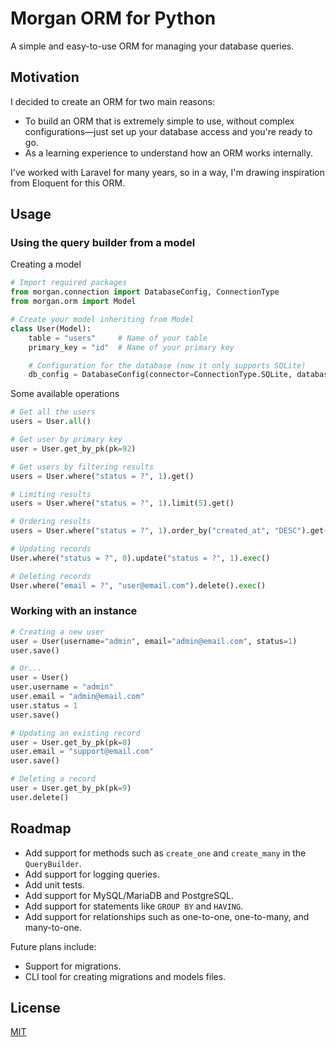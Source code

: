 # Morgan ORM for Python
A simple and easy-to-use ORM for managing your database queries.

## Motivation
I decided to create an ORM for two main reasons:
- To build an ORM that is extremely simple to use, without complex configurations—just set up your database access and you're ready to go.
- As a learning experience to understand how an ORM works internally.

I've worked with Laravel for many years, so in a way, I'm drawing inspiration from Eloquent for this ORM.

## Usage
### Using the query builder from a model

Creating a model
```python
# Import required packages
from morgan.connection import DatabaseConfig, ConnectionType
from morgan.orm import Model

# Create your model inheriting from Model
class User(Model):
    table = "users"     # Name of your table
    primary_key = "id"  # Name of your primary key

    # Configuration for the database (now it only supports SQLite)
    db_config = DatabaseConfig(connector=ConnectionType.SQLite, database_url="morgan.db")
```

Some available operations
```python
# Get all the users
users = User.all()

# Get user by primary key
user = User.get_by_pk(pk=92)

# Get users by filtering results
users = User.where("status = ?", 1).get()

# Limiting results
users = User.where("status = ?", 1).limit(5).get()

# Ordering results
users = User.where("status = ?", 1).order_by("created_at", "DESC").get()

# Updating records
User.where("status = ?", 0).update("status = ?", 1).exec()

# Deleting records
User.where("email = ?", "user@email.com").delete().exec()
```

### Working with an instance
```python
# Creating a new user
user = User(username="admin", email="admin@email.com", status=1)
user.save()

# Or...
user = User()
user.username = "admin"
user.email = "admin@email.com"
user.status = 1
user.save()

# Updating an existing record
user = User.get_by_pk(pk=8)
user.email = "support@email.com"
user.save()

# Deleting a record
user = User.get_by_pk(pk=9)
user.delete()
```

## Roadmap
- Add support for methods such as `create_one` and `create_many` in the `QueryBuilder`.
- Add support for logging queries.
- Add unit tests.
- Add support for MySQL/MariaDB and PostgreSQL.
- Add support for statements like `GROUP BY` and `HAVING`.
- Add support for relationships such as one-to-one, one-to-many, and many-to-one.

Future plans include:
- Support for migrations.
- CLI tool for creating migrations and models files.

## License
[MIT](https://github.com/vcgtz/py-morgan-orm/blob/main/LICENSE)
